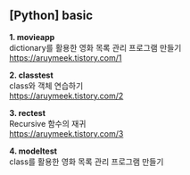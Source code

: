 ## [Python] basic

**1. movieapp**<br>
dictionary를 활용한 영화 목록 관리 프로그램 만들기<br>
https://aruymeek.tistory.com/1

**2. classtest**<br>
class와 객체 연습하기<br>
https://aruymeek.tistory.com/2

**3. rectest**<br>
Recursive 함수의 재귀<br>
https://aruymeek.tistory.com/3

**4. modeltest**<br>
class를 활용한 영화 목록 관리 프로그램 만들기<br>
